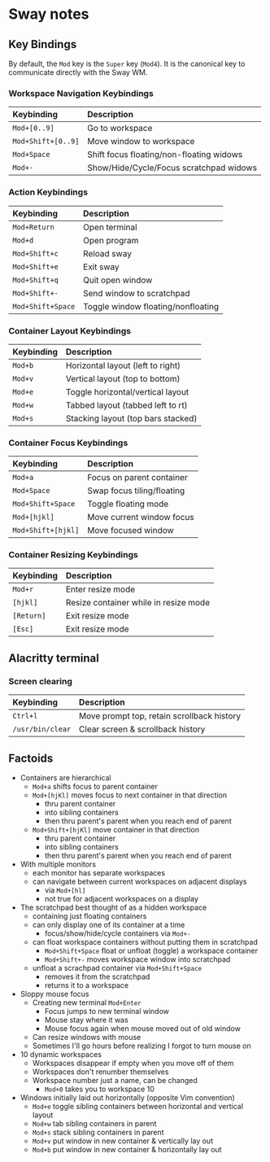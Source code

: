 # Sway notes

## Key Bindings

By default, the `Mod` key is the `Super` key (`Mod4`).
It is the canonical key to communicate directly with the Sway WM.

### Workspace Navigation Keybindings

| Keybinding         | Description                              |
|:------------------ |:---------------------------------------- |
| `Mod+[0..9]`       | Go to workspace                          |
| `Mod+Shift+[0..9]` | Move window to workspace                 |
| `Mod+Space`        | Shift focus floating/non-floating widows |
| `Mod+-`            | Show/Hide/Cycle/Focus scratchpad widows  |

### Action Keybindings

| Keybinding        | Description                        |
|:----------------- |:---------------------------------- |
| `Mod+Return`      | Open terminal                      |
| `Mod+d`           | Open program                       |
| `Mod+Shift+c`     | Reload sway                        |
| `Mod+Shift+e`     | Exit sway                          |
| `Mod+Shift+q`     | Quit open window                   |
| `Mod+Shift+-`     | Send window to scratchpad          |
| `Mod+Shift+Space` | Toggle window floating/nonfloating |

### Container Layout Keybindings

| Keybinding | Description                        |
|:---------- |:---------------------------------- |
| `Mod+b`    | Horizontal layout (left to right)  |
| `Mod+v`    | Vertical layout (top to bottom)    |
| `Mod+e`    | Toggle horizontal/vertical layout  |
| `Mod+w`    | Tabbed layout (tabbed left to rt)  |
| `Mod+s`    | Stacking layout (top bars stacked) |

### Container Focus Keybindings

| Keybinding         | Description                |
|:------------------ |:-------------------------- |
| `Mod+a`            | Focus on parent container  |
| `Mod+Space`        | Swap focus tiling/floating |
| `Mod+Shift+Space`  | Toggle floating mode       |
| `Mod+[hjkl]`       | Move current window focus  |
| `Mod+Shift+[hjkl]` | Move focused window        |

### Container Resizing Keybindings

| Keybinding | Description                           |
|:---------- |:------------------------------------- |
| `Mod+r`    | Enter resize mode                     |
| `[hjkl]`   | Resize container while in resize mode |
| `[Return]` | Exit resize mode                      |
| `[Esc]`    | Exit resize mode                      |

## Alacritty terminal

### Screen clearing

| Keybinding       | Description                                |
|:---------------- |:------------------------------------------ |
| `Ctrl+l`         | Move prompt top, retain scrollback history |
| `/usr/bin/clear` | Clear screen & scrollback history          |

## Factoids

* Containers are hierarchical
  * `Mod+a` shifts focus to parent container
  * `Mod+[hjKl]` moves focus to next container in that direction
    * thru parent container
    * into sibling containers
    * then thru parent's parent when you reach end of parent
  * `Mod+Shift+[hjKl]` move container in that direction
    * thru parent container
    * into sibling containers
    * then thru parent's parent when you reach end of parent
* With multiple monitors
  * each monitor has separate workspaces
  * can navigate between current workspaces on adjacent displays
    * via `Mod+[hl]`
    * not true for adjacent workspaces on a display
* The scratchpad best thought of as a hidden workspace
  * containing just floating containers
  * can only display one of its container at a time
    * focus/show/hide/cycle containers via `Mod+-`
  * can float workspace containers without putting them in scratchpad
    * `Mod+Shift+Space` float or unfloat (toggle) a workspace container
    * `Mod+Shift+-` moves workspace window into scratchpad
  * unfloat a scrachpad container via `Mod+Shift+Space`
    * removes it from the scratchpad
    * returns it to a workspace
* Sloppy mouse focus
  * Creating new terminal `Mod+Enter`
    * Focus jumps to new terminal window
    * Mouse stay where it was
    * Mouse focus again when mouse moved out of old window
  * Can resize windows with mouse
  * Sometimes I'll go hours before realizing I forgot to turn mouse on
* 10 dynamic workspaces
  * Workspaces disappear if empty when you move off of them
  * Workspaces don't renumber themselves
  * Workspace number just a name, can be changed
    * `Mod+0` takes you to workspace 10
* Windows initially laid out horizontally (opposite Vim convention)
  * `Mod+e` toggle sibling containers between horizontal and vertical layout
  * `Mod+w` tab sibling containers in parent
  * `Mod+s` stack sibling containers in parent
  * `Mod+v` put window in new container & vertically lay out
  * `Mod+b` put window in new container & horizontally lay out
